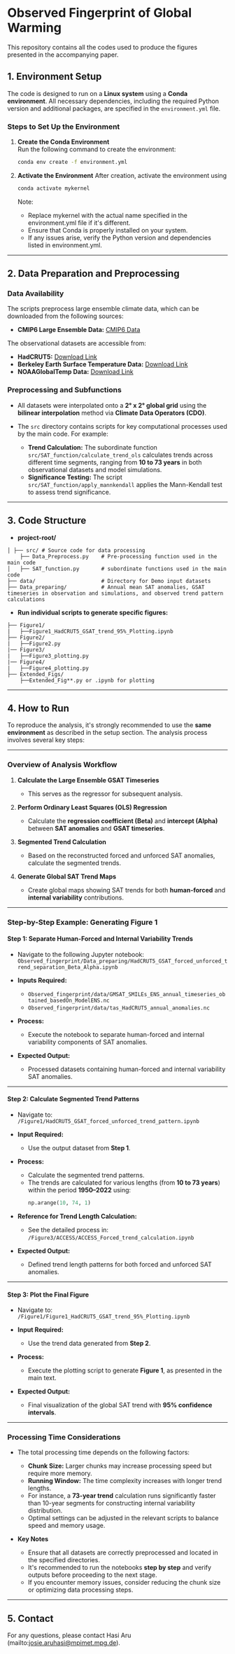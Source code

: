 # Observed Fingerprint of Global Warming

This repository contains all the codes used to produce the figures presented in the accompanying paper.

## 1. Environment Setup

The code is designed to run on a **Linux system** using a **Conda environment**. All necessary dependencies, including the required Python version and additional packages, are specified in the `environment.yml` file.

### Steps to Set Up the Environment

1. **Create the Conda Environment**  
   Run the following command to create the environment:

   ```bash
   conda env create -f environment.yml
   ```
2. **Activate the Environment**
    After creation, activate the environment using

    ```bash
    conda activate mykernel
    ```
    Note:
    - Replace mykernel with the actual name specified in the environment.yml file if it's different.
    - Ensure that Conda is properly installed on your system.
    - If any issues arise, verify the Python version and dependencies listed in environment.yml.
---
## 2. Data Preparation and Preprocessing

### Data Availability

The scripts preprocess large ensemble climate data, which can be downloaded from the following sources:

- **CMIP6 Large Ensemble Data:** [CMIP6 Data](https://aims2.llnl.gov/projects/cmip6/)

The observational datasets are accessible from:

- **HadCRUT5:** [Download Link](https://www.metoffice.gov.uk/hadobs/hadcrut5/data/HadCRUT.5.0.2.0/download.html)  
- **Berkeley Earth Surface Temperature Data:** [Download Link](https://berkeleyearth.org/data/)  
- **NOAAGlobalTemp Data:** [Download Link](https://www.ncei.noaa.gov/products/land-based-station/noaa-global-temp)  

### Preprocessing and Subfunctions

- All datasets were interpolated onto a **2° x 2° global grid** using the **bilinear interpolation** method via **Climate Data Operators (CDO)**.

- The `src` directory contains scripts for key computational processes used by the main code. For example:

  - **Trend Calculation:** The subordinate function `src/SAT_function/calculate_trend_ols` calculates trends across different time segments, ranging from **10 to 73 years** in both observational datasets and model simulations.  
  - **Significance Testing:** The script `src/SAT_function/apply_mannkendall` applies the Mann-Kendall test to assess trend significance.

---

## 3. Code Structure 

- **project-root/**
```
│ ├── src/ # Source code for data processing 
    ├── Data_Preprocess.py    # Pre-processing function used in the main code
│   ├── SAT_function.py       # subordinate functions used in the main code
├── data/                     # Directory for Demo input datasets
├── Data_preparing/           # Annual mean SAT anomalies, GSAT timeseries in observation and simulations, and observed trend pattern calculations
```
- **Run individual scripts to generate specific figures:**
```
├── Figure1/
|   ├──Figure1_HadCRUT5_GSAT_trend_95%_Plotting.ipynb        
├── Figure2/
|   ├──Figure2.py
|── Figure3/
|   ├──Figure3_plotting.py
|── Figure4/
|   ├──Figure4_plotting.py
├── Extended_Figs/
    ├──Extended_Fig**.py or .ipynb for plotting
```
---
## 4. How to Run

To reproduce the analysis, it's strongly recommended to use the **same environment** as described in the setup section. The analysis process involves several key steps:

---

### **Overview of Analysis Workflow**

1. **Calculate the Large Ensemble GSAT Timeseries**  
   - This serves as the regressor for subsequent analysis.

2. **Perform Ordinary Least Squares (OLS) Regression**  
   - Calculate the **regression coefficient (Beta)** and **intercept (Alpha)** between **SAT anomalies** and **GSAT timeseries**.

3. **Segmented Trend Calculation**  
   - Based on the reconstructed forced and unforced SAT anomalies, calculate the segmented trends.

4. **Generate Global SAT Trend Maps**  
   - Create global maps showing SAT trends for both **human-forced** and **internal variability** contributions.

---
### **Step-by-Step Example: Generating Figure 1**

#### **Step 1: Separate Human-Forced and Internal Variability Trends**  
- Navigate to the following Jupyter notebook:  
  `Observed_fingerprint/Data_preparing/HadCRUT5_GSAT_forced_unforced_trend_separation_Beta_Alpha.ipynb`

- **Inputs Required:**  
   - `Observed_fingerprint/data/GMSAT_SMILEs_ENS_annual_timeseries_obtained_basedOn_ModelENS.nc`  
   - `Observed_fingerprint/data/tas_HadCRUT5_annual_anomalies.nc`

- **Process:**  
   - Execute the notebook to separate human-forced and internal variability components of SAT anomalies.

- **Expected Output:**  
   - Processed datasets containing human-forced and internal variability SAT anomalies.

---

#### **Step 2: Calculate Segmented Trend Patterns**  
- Navigate to:  
  `/Figure1/HadCRUT5_GSAT_forced_unforced_trend_pattern.ipynb`

- **Input Required:**  
   - Use the output dataset from **Step 1**.

- **Process:**  
   - Calculate the segmented trend patterns.  
   - The trends are calculated for various lengths (from **10 to 73 years**) within the period **1950–2022** using:  
     ```python
     np.arange(10, 74, 1)
     ```

- **Reference for Trend Length Calculation:**  
   - See the detailed process in:  
     `/Figure3/ACCESS/ACCESS_Forced_trend_calculation.ipynb`

- **Expected Output:**  
   - Defined trend length patterns for both forced and unforced SAT anomalies.

---

#### **Step 3: Plot the Final Figure**  
- Navigate to:  
  `/Figure1/Figure1_HadCRUT5_GSAT_trend_95%_Plotting.ipynb`

- **Input Required:**  
   - Use the trend data generated from **Step 2**.

- **Process:**  
   - Execute the plotting script to generate **Figure 1**, as presented in the main text.

- **Expected Output:**  
   - Final visualization of the global SAT trend with **95% confidence intervals**.

---

### **Processing Time Considerations**

- The total processing time depends on the following factors:  
   - **Chunk Size:** Larger chunks may increase processing speed but require more memory.  
   - **Running Window:** The time complexity increases with longer trend lengths.  
   - For instance, a **73-year trend** calculation runs significantly faster than 10-year segments for constructing internal variability distribution.  
   - Optimal settings can be adjusted in the relevant scripts to balance speed and memory usage.

- **Key Notes**  
    - Ensure that all datasets are correctly preprocessed and located in the specified directories.  
    - It's recommended to run the notebooks **step by step** and verify outputs before proceeding to the next stage.  
    - If you encounter memory issues, consider reducing the chunk size or optimizing data processing steps.

---
## 5. Contact
For any questions, please contact Hasi Aru (mailto:josie.aruhasi@mpimet.mpg.de).
